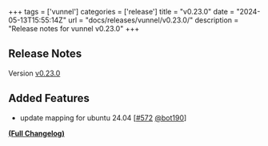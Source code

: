 +++
tags = ['vunnel']
categories = ['release']
title = "v0.23.0"
date = "2024-05-13T15:55:14Z"
url = "docs/releases/vunnel/v0.23.0/"
description = "Release notes for vunnel v0.23.0"
+++

## Release Notes

Version [v0.23.0](https://github.com/anchore/vunnel/releases/tag/v0.23.0)

## Added Features

- update mapping for ubuntu 24.04 [[#572](https://github.com/anchore/vunnel/pull/572) [@bot190](https://github.com/bot190)]

**[(Full Changelog)](https://github.com/anchore/vunnel/compare/v0.22.2...v0.23.0)**
